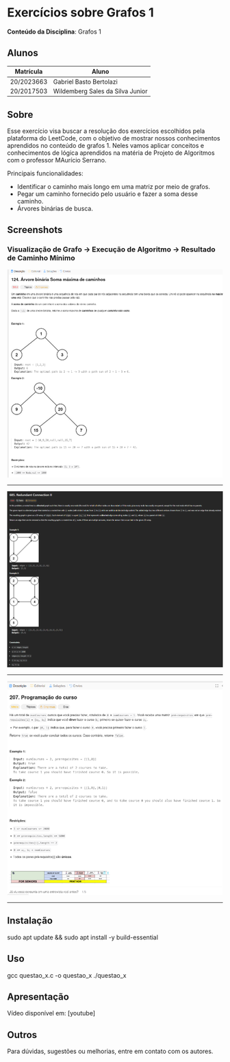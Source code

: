 
# Exercícios sobre Grafos 1

**Conteúdo da Disciplina**: Grafos 1<br>

## Alunos

|Matrícula | Aluno |
| -- | -- |
| 20/2023663 | Gabriel Basto Bertolazi |
| 20/2017503 | Wildemberg Sales da Silva Junior |

## Sobre

Esse exercício visa buscar a resolução dos exercícios escolhidos pela plataforma do LeetCode, com o objetivo de mostrar nossos conhecimentos aprendidos no conteúdo de grafos 1. Neles vamos aplicar conceitos e conhecimentos de lógica aprendidos na matéria de Projeto de Algoritmos com o professor MAurício Serrano.

Principais funcionalidades:
- Identificar o caminho mais longo em uma matriz por meio de grafos.
- Pegar um caminho fornecido pelo usuário e fazer a soma desse caminho.
- Árvores binárias de busca.


## Screenshots

### Visualização de Grafo → Execução de Algoritmo →  Resultado de Caminho Mínimo

![Programação do curso](./imgs/questao_1.png)

---

![Execução de Algoritmo](./imgs/questao_2.png)

---

![Resultado de Caminho Mínimo](./imgs/questao_3.png)

---

## Instalação

sudo apt update && sudo apt install -y build-essential

## Uso

gcc questao_x.c -o questao_x
./questao_x

## Apresentação

Vídeo disponível em: [youtube]

## Outros

Para dúvidas, sugestões ou melhorias, entre em contato com os autores.
